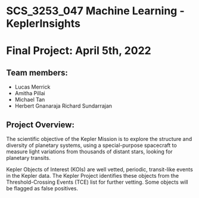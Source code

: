 # SCS_3253_047 Machine Learning - KeplerInsights

# Final Project: April 5th, 2022

## Team members:
* Lucas Merrick
* Amitha Pillai
* Michael Tan
* Herbert Gnanaraja Richard Sundarrajan

## Project Overview:
The scientific objective of the Kepler Mission is to explore the structure and diversity of planetary systems, using a special-purpose spacecraft to measure light variations from thousands of distant stars, looking for planetary transits.

Kepler Objects of Interest (KOIs) are well vetted, periodic, transit-like events in the Kepler data. The Kepler Project identifies these objects from the Threshold-Crossing Events (TCE) list for further vetting. Some objects will be flagged as false positives.
